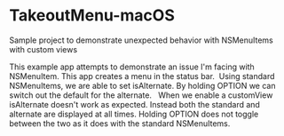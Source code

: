 # TakeoutMenu-macOS
Sample project to demonstrate unexpected behavior with NSMenuItems with custom views

This example app attempts to demonstrate an issue I'm facing with NSMenuItem.  This app creates a menu in the status bar.  Using standard NSMenuItems, we are able to set isAlternate.  By holding OPTION we can switch out the default for the alternate.    When we enable a customView isAlternate doesn't work as expected.  Instead both the standard and alternate are displayed at all times.  Holding OPTION does not toggle between the two as it does with the standard NSMenuItems.
